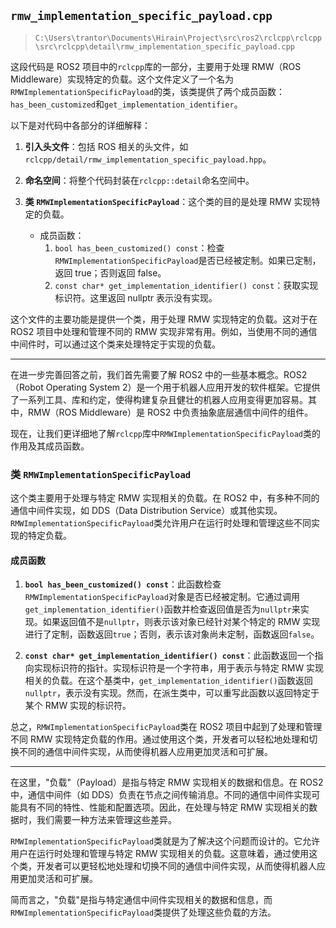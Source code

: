 ## `rmw_implementation_specific_payload.cpp`

> `C:\Users\trantor\Documents\Hirain\Project\src\ros2\rclcpp\rclcpp\src\rclcpp\detail\rmw_implementation_specific_payload.cpp`

这段代码是 ROS2 项目中的`rclcpp`库的一部分，主要用于处理 RMW（ROS Middleware）实现特定的负载。这个文件定义了一个名为`RMWImplementationSpecificPayload`的类，该类提供了两个成员函数：`has_been_customized`和`get_implementation_identifier`。

以下是对代码中各部分的详细解释：

1. **引入头文件**：包括 ROS 相关的头文件，如`rclcpp/detail/rmw_implementation_specific_payload.hpp`。

2. **命名空间**：将整个代码封装在`rclcpp::detail`命名空间中。

3. **类 `RMWImplementationSpecificPayload`**：这个类的目的是处理 RMW 实现特定的负载。

   - 成员函数：
     1. `bool has_been_customized() const`：检查`RMWImplementationSpecificPayload`是否已经被定制。如果已定制，返回 true；否则返回 false。
     2. `const char* get_implementation_identifier() const`：获取实现标识符。这里返回 nullptr 表示没有实现。

这个文件的主要功能是提供一个类，用于处理 RMW 实现特定的负载。这对于在 ROS2 项目中处理和管理不同的 RMW 实现非常有用。例如，当使用不同的通信中间件时，可以通过这个类来处理特定于实现的负载。

---

在进一步完善回答之前，我们首先需要了解 ROS2 中的一些基本概念。ROS2（Robot Operating System 2）是一个用于机器人应用开发的软件框架。它提供了一系列工具、库和约定，使得构建复杂且健壮的机器人应用变得更加容易。其中，RMW（ROS Middleware）是 ROS2 中负责抽象底层通信中间件的组件。

现在，让我们更详细地了解`rclcpp`库中`RMWImplementationSpecificPayload`类的作用及其成员函数。

### 类 `RMWImplementationSpecificPayload`

这个类主要用于处理与特定 RMW 实现相关的负载。在 ROS2 中，有多种不同的通信中间件实现，如 DDS（Data Distribution Service）或其他实现。`RMWImplementationSpecificPayload`类允许用户在运行时处理和管理这些不同实现的特定负载。

#### 成员函数

1. **`bool has_been_customized() const`**：此函数检查`RMWImplementationSpecificPayload`对象是否已经被定制。它通过调用`get_implementation_identifier()`函数并检查返回值是否为`nullptr`来实现。如果返回值不是`nullptr`，则表示该对象已经针对某个特定的 RMW 实现进行了定制，函数返回`true`；否则，表示该对象尚未定制，函数返回`false`。

2. **`const char* get_implementation_identifier() const`**：此函数返回一个指向实现标识符的指针。实现标识符是一个字符串，用于表示与特定 RMW 实现相关的负载。在这个基类中，`get_implementation_identifier()`函数返回`nullptr`，表示没有实现。然而，在派生类中，可以重写此函数以返回特定于某个 RMW 实现的标识符。

总之，`RMWImplementationSpecificPayload`类在 ROS2 项目中起到了处理和管理不同 RMW 实现特定负载的作用。通过使用这个类，开发者可以轻松地处理和切换不同的通信中间件实现，从而使得机器人应用更加灵活和可扩展。

---

在这里，"负载"（Payload）是指与特定 RMW 实现相关的数据和信息。在 ROS2 中，通信中间件（如 DDS）负责在节点之间传输消息。不同的通信中间件实现可能具有不同的特性、性能和配置选项。因此，在处理与特定 RMW 实现相关的数据时，我们需要一种方法来管理这些差异。

`RMWImplementationSpecificPayload`类就是为了解决这个问题而设计的。它允许用户在运行时处理和管理与特定 RMW 实现相关的负载。这意味着，通过使用这个类，开发者可以更轻松地处理和切换不同的通信中间件实现，从而使得机器人应用更加灵活和可扩展。

简而言之，"负载"是指与特定通信中间件实现相关的数据和信息，而`RMWImplementationSpecificPayload`类提供了处理这些负载的方法。


